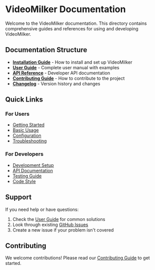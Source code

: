 # VideoMilker Documentation

Welcome to the VideoMilker documentation. This directory contains comprehensive guides and references for using and developing VideoMilker.

## Documentation Structure

- **[Installation Guide](installation.md)** - How to install and set up VideoMilker
- **[User Guide](user_guide.md)** - Complete user manual with examples
- **[API Reference](api_reference.md)** - Developer API documentation
- **[Contributing Guide](contributing.md)** - How to contribute to the project
- **[Changelog](changelog.md)** - Version history and changes

## Quick Links

### For Users
- [Getting Started](installation.md#quick-start)
- [Basic Usage](user_guide.md#basic-usage)
- [Configuration](user_guide.md#configuration)
- [Troubleshooting](user_guide.md#troubleshooting)

### For Developers
- [Development Setup](contributing.md#development-setup)
- [API Documentation](api_reference.md)
- [Testing Guide](contributing.md#testing)
- [Code Style](contributing.md#code-style)

## Support

If you need help or have questions:

1. Check the [User Guide](user_guide.md) for common solutions
2. Look through existing [GitHub Issues](https://github.com/videomilker/videomilker/issues)
3. Create a new issue if your problem isn't covered

## Contributing

We welcome contributions! Please read our [Contributing Guide](contributing.md) to get started.
